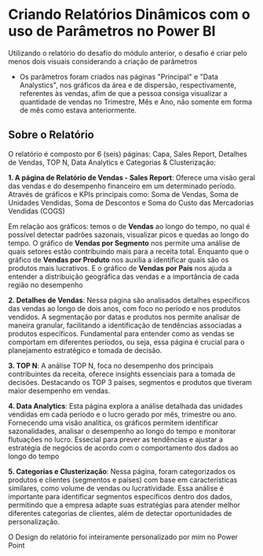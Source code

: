 # Criando Relatórios Dinâmicos com o uso de Parâmetros no Power BI
Utilizando o relatório do desafio do módulo anterior, o desafio é criar pelo menos dois visuais considerando a criação de parâmetros

- Os parâmetros foram criados nas páginas "Principal" e "Data Analystics", nos gráficos da área e de dispersão, respectivamente, referentes às vendas, afim de que a pessoa consiga visualizar a quantidade de vendas no Trimestre, Mês e Ano,
não somente em forma de mês como estava anteriormente.

## Sobre o Relatório 
O relatório é composto por 6 (seis) páginas: Capa, Sales Report, Detalhes de Vendas, TOP N, Data Analytics e Categorias & Clusterização:
<p><b> 1. A página de Relatório de Vendas - Sales Report</b>: Oferece uma visão geral das vendas e do desempenho financeiro em um determinado período. Através de gráficos e KPIs principais como: Soma de Vendas, Soma de Unidades Vendidas, Soma de Descontos e Soma do Custo das Mercadorias Vendidas (COGS)</p>
<p> Em relação aos gráficos: temos o de <b>Vendas</b> ao longo do tempo, no qual é possível detectar padrões sazonais, visualizar picos e quedas ao longo do tempo. O gráfico de <b>Vendas por Segmento</b> nos permite uma análise de quais setores estão contribuindo mais para a receita total. Enquanto que o gráfico de <b>Vendas por Produto</b> nos auxilia a identificar quais são os produtos mais lucrativos. E o gráfico de <b>Vendas por País</b> nos ajuda a entender a distribuição geográfica das vendas e a importância de cada região no desempenho</p>
<p><b>2. Detalhes de Vendas</b>: Nessa página são analisados detalhes específicos das vendas ao longo de dois anos, com foco no período e nos produtos vendidos. A segmentação por datas e produtos nos permite analisar de maneira granular, facilitando a identificação de tendências associadas a produtos específicos. Fundamental para entender como as vendas se comportam em diferentes períodos, ou seja, essa página é crucial para o planejamento estratégico e tomada de decisão.</p>
<p><b>3. TOP N</b>: A análise TOP N, foca no desempenho dos principais contribuintes da receita, oferece insights essenciais para a tomada de decisões. Destacando os TOP 3 países, segmentos e produtos que tiveram maior desempenho em vendas.</p>
<p><b>4. Data Analytics</b>: Esta página explora a análise detalhada das unidades vendidas em cada período e o lucro gerado por mês, trimestre ou ano. Fornecendo uma visão analítica, os gráficos permitem identificar sazonalidades, analisar o desempenho ao longo do tempo e monitorar flutuações no lucro. Essecial para prever as tendências e ajustar a estratégia de negócios de acordo com o comportamento dos dados ao longo do tempo</p>
<p><b>5. Categorias e Clusterização</b>: Nessa página, foram categorizados os produtos e clientes (segmentos e países) com base em características similares, como volume de vendas ou lucratividade. Essa análise é importante para identificar segmentos específicos dentro dos dados, permitindo que a empresa adapte suas estratégias para atender melhor diferentes categorias de clientes, além de detectar oportunidades de personalização.</p>
<p></p>
<p>O Design do relatório foi inteiramente personalizado por mim no Power Point </p>
